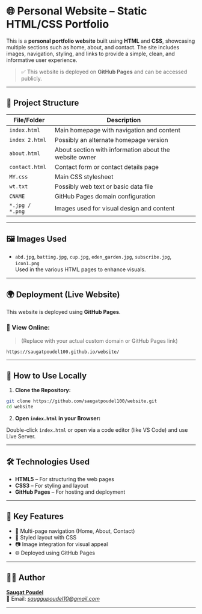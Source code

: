 # 🌐 Personal Website – Static HTML/CSS Portfolio

This is a **personal portfolio website** built using **HTML** and **CSS**, showcasing multiple sections such as home, about, and contact. The site includes images, navigation, styling, and links to provide a simple, clean, and informative user experience.

> ✅ This website is deployed on **GitHub Pages** and can be accessed publicly.

---

## 📁 Project Structure

| File/Folder       | Description                                             |
|-------------------|---------------------------------------------------------|
| `index.html`      | Main homepage with navigation and content               |
| `index 2.html`    | Possibly an alternate homepage version                  |
| `about.html`      | About section with information about the website owner  |
| `contact.html`    | Contact form or contact details page                    |
| `MY.css`          | Main CSS stylesheet                                     |
| `wt.txt`          | Possibly web text or basic data file                    |
| `CNAME`           | GitHub Pages domain configuration                       |
| `*.jpg / *.png`   | Images used for visual design and content               |

---

## 🖼️ Images Used

- `abd.jpg`, `batting.jpg`, `cup.jpg`, `eden_garden.jpg`, `subscribe.jpg`, `icon1.png`  
Used in the various HTML pages to enhance visuals.

---

## 🌍 Deployment (Live Website)

This website is deployed using **GitHub Pages**.

### 🔗 View Online:
> (Replace with your actual custom domain or GitHub Pages link)

```
https://saugatpoudel100.github.io/website/
```

---

## 🚀 How to Use Locally

1. **Clone the Repository:**

```bash
git clone https://github.com/saugatpoudel100/website.git
cd website
```

2. **Open `index.html` in your Browser:**

Double-click `index.html` or open via a code editor (like VS Code) and use Live Server.

---

## 🛠️ Technologies Used

- **HTML5** – For structuring the web pages
- **CSS3** – For styling and layout
- **GitHub Pages** – For hosting and deployment

---

## 📌 Key Features

- 🧭 Multi-page navigation (Home, About, Contact)
- 🎨 Styled layout with CSS
- 📷 Image integration for visual appeal
- 🌐 Deployed using GitHub Pages

---

## 🙋‍♂️ Author

**[Saugat Poudel](https://github.com/saugatpoudel100)**  
📧 Email: *sauggupoudel10@gmail.com*

---


